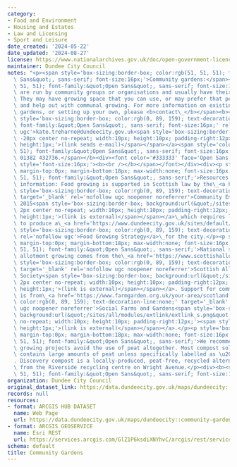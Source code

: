 ```yaml
---
category:
- Food and Environment
- Housing and Estates
- Law and Licensing
- Sport and Leisure
date_created: '2024-05-22'
date_updated: '2024-08-27'
license: https://www.nationalarchives.gov.uk/doc/open-government-licence/version/3/
maintainer: Dundee City Council
notes: "<p><span style='box-sizing:border-box; color:rgb(51, 51, 51); font-family:&quot;Open\
  \ Sans&quot;, sans-serif; font-size:16px;'>Community gardens:</span><span style='color:rgb(51,\
  \ 51, 51); font-family:&quot;Open Sans&quot;, sans-serif; font-size:16px;'>\_these\
  \ are run by community groups or organisations and usually have their own committee.\
  \ They may have growing space that you can use, or may prefer that people muck in\
  \ and help out with communal growing. For more information on existing community\
  \ gardens, or setting up your own, please <b>contact\_</b></span><b><a href='mailto:kate.treharne@dundeecity.gov.uk'\
  \ style='box-sizing:border-box; color:rgb(0, 89, 159); text-decoration-line:none;\
  \ font-family:&quot;Open Sans&quot;, sans-serif; font-size:16px;' rel='nofollow\
  \ ugc'>kate.treharne@dundeecity.gov.uk<span style='box-sizing:border-box; background:url(&quot;/sites/all/modules/extlink/extlink_s.png&quot;)\
  \ -20px center no-repeat; width:10px; height:10px; padding-right:12px;'><span style='box-sizing:border-box;\
  \ height:1px;'>(link sends e-mail)</span></span></a><span style='color:rgb(51, 51,\
  \ 51); font-family:&quot;Open Sans&quot;, sans-serif; font-size:16px;'>, telephone\
  \ 01382 432736.</span></b><div><font color='#333333' face='Open Sans, sans-serif'><span\
  \ style='font-size:16px;'><b><br /></b></span></font></div><div><p style='box-sizing:border-box;\
  \ margin-top:0px; margin-bottom:18px; max-width:none; font-size:16px; color:rgb(51,\
  \ 51, 51); font-family:&quot;Open Sans&quot;, sans-serif;'>Resources and further\
  \ information: Food growing is supported in Scottish law by the\_<a href='https://www.legislation.gov.uk/asp/2015/6/contents/enacted'\
  \ style='box-sizing:border-box; color:rgb(0, 89, 159); text-decoration-line:none;'\
  \ target='_blank' rel='nofollow ugc noopener noreferrer'>Community Empowerment Act\
  \ 2015<span style='box-sizing:border-box; background:url(&quot;/sites/all/modules/extlink/extlink_s.png&quot;)\
  \ 2px center no-repeat; width:10px; height:10px; padding-right:12px;'><span style='box-sizing:border-box;\
  \ height:1px;'>(link is external)</span></span></a>\_which requires local authorities\
  \ to produce a\_<a href='https://www.dundeecity.gov.uk/sites/default/files/publications/food_growing_strategy.pdf'\
  \ style='box-sizing:border-box; color:rgb(0, 89, 159); text-decoration-line:none;'\
  \ rel='nofollow ugc'>Food Growing Strategy</a>\_for the city.</p><p style='box-sizing:border-box;\
  \ margin-top:0px; margin-bottom:18px; max-width:none; font-size:16px; color:rgb(51,\
  \ 51, 51); font-family:&quot;Open Sans&quot;, sans-serif;'>National support for\
  \ allotment growing comes from the\_<a href='https://www.scottishallotments.org/'\
  \ style='box-sizing:border-box; color:rgb(0, 89, 159); text-decoration-line:none;'\
  \ target='_blank' rel='nofollow ugc noopener noreferrer'>Scottish Allotment Gardens\
  \ Society<span style='box-sizing:border-box; background:url(&quot;/sites/all/modules/extlink/extlink_s.png&quot;)\
  \ 2px center no-repeat; width:10px; height:10px; padding-right:12px;'><span style='box-sizing:border-box;\
  \ height:1px;'>(link is external)</span></span></a>. Support for community growing\
  \ is from\_<a href='https://www.farmgarden.org.uk/your-area/scotland' style='box-sizing:border-box;\
  \ color:rgb(0, 89, 159); text-decoration-line:none;' target='_blank' rel='nofollow\
  \ ugc noopener noreferrer'>Social Farms and Gardens<span style='box-sizing:border-box;\
  \ background:url(&quot;/sites/all/modules/extlink/extlink_s.png&quot;) 2px center\
  \ no-repeat; width:10px; height:10px; padding-right:12px;'><span style='box-sizing:border-box;\
  \ height:1px;'>(link is external)</span></span></a>.</p><p style='box-sizing:border-box;\
  \ margin-top:0px; margin-bottom:18px; max-width:none; font-size:16px; color:rgb(51,\
  \ 51, 51); font-family:&quot;Open Sans&quot;, sans-serif;'>We recommend that food\
  \ growing projects avoid the use of peat altogether. Most compost sold in the UK\
  \ contains large amounts of peat unless specifically labelled as \u2018peat-free\u2019\
  . Discovery compost is a locally-produced, peat-free, recycled alternative available\
  \ from the Riverside recycling centre on Wright Avenue.</p><div><b><span style='color:rgb(51,\
  \ 51, 51); font-family:&quot;Open Sans&quot;, sans-serif; font-size:16px;'><br /></span></b></div></div></p>"
organization: Dundee City Council
original_dataset_link: https://data.dundeecity.gov.uk/maps/dundeecity::community-gardens
records: null
resources:
- format: ARCGIS HUB DATASET
  name: Web Page
  url: https://data.dundeecity.gov.uk/maps/dundeecity::community-gardens
- format: ARCGIS GEOSERVICE
  name: Esri REST
  url: https://services.arcgis.com/GlZ1P6ksdiXNYhvC/arcgis/rest/services/Community_Growing_Space/FeatureServer
schema: default
title: Community Gardens
---
```

